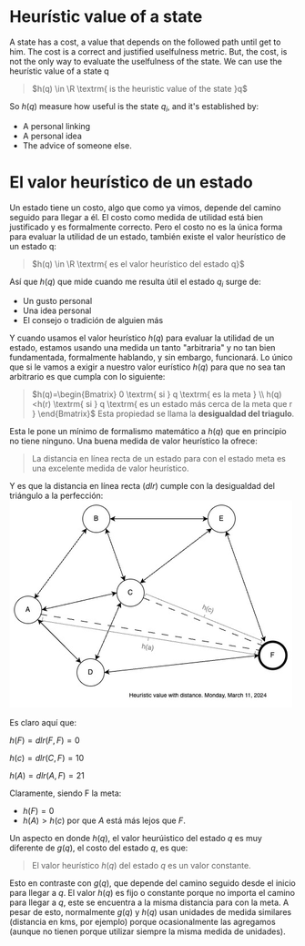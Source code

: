 # Heurístic value of a state

A state has a cost, a value that depends on the followed path until get to him. The cost is a correct and justified uselfulness metric. But, the cost, is not the only way to evaluate the uselfulness of the state. We can use the heurístic value of a state q

> $h(q) \in \R \textrm{ is the heuristic value of the state }q$

So $h(q)$ measure how useful is  the state $q_i$, and it's established by:
- A personal linking
- A personal idea
- The advice of someone else.


# El valor heurístico de un estado

Un estado tiene un costo, algo que como ya vimos, depende del camino seguido para llegar a él. El costo como medida de utilidad está bien justificado y es formalmente correcto. Pero el costo no es la única forma para evaluar la utilidad de un estado, también existe el valor heurístico de un estado q:

> $h(q) \in \R \textrm{ es el valor heurístico del estado q}$

Así que $h(q)$ que mide cuando me resulta útil el estado $q_i$ surge de:
- Un gusto personal
- Una idea personal
- El consejo o tradición de alguien más

Y cuando usamos el valor heurístico $h(q)$ para evaluar la utilidad de un estado, estamos usando una medida un tanto "arbitraria" y no tan bien fundamentada, formalmente hablando, y sin embargo, funcionará. Lo único que si le vamos a exigir a nuestro valor eurístico $h(q)$ para que no sea tan arbitrario es que cumpla con lo siguiente:

> $h(q)=\begin{Bmatrix} 
  0 \textrm{ si } q \textrm{ es la meta } \\
  h(q)<h(r) \textrm{ si } q \textrm{ es un estado más cerca de la meta que r }
\end{Bmatrix}$
> Esta propiedad se llama la **desigualdad del triagulo**.

Esta le pone un mínimo de formalismo matemático a $h(q)$ que en principio no tiene ninguno. Una buena medida de valor heurístico la ofrece:

> La distancia en línea recta de un estado para con el estado meta es una excelente medida de valor heurístico.

Y es que la distancia en línea recta ($dlr$) cumple con la desigualdad del triángulo a la perfección:
![Valor heurístico por distancia](images/image-1.jpg)

Es claro aquí que:

$h(F)=dlr(F,F)=0$

$h(c)=dlr(C,F)=10$

$h(A)=dlr(A,F)=21$

Claramente, siendo F la meta:
- $h(F)=0$
- $h(A)>h(c)$ por que  $A$ está más lejos que $F$.

Un aspecto en donde $h(q)$, el valor heurúistico del estado $q$ es muy diferente de $g(q)$, el costo del estado $q$, es que:

> El valor heurístico $h(q)$ del estado $q$ es un valor constante.

Esto en contraste con $g(q)$, que depende del camino seguido desde el inicio para llegar a $q$. El valor $h(q)$ es fijo o constante porque no importa el camino para llegar a $q$, este se encuentra a la misma distancia para con la meta. A pesar de esto, normalmente $g(q)$ y $h(q)$ usan unidades de medida similares (distancia en kms, por ejemplo) porque ocasionalmente las agregamos (aunque no tienen porque utilizar siempre la misma medida de unidades).